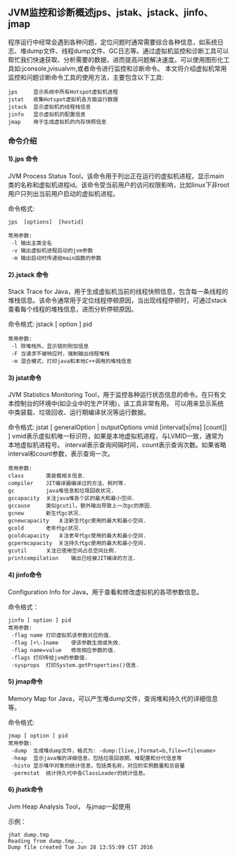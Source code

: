 ## JVM监控和诊断概述jps、jstak、jstack、jinfo、jmap ##
程序运行中经常会遇到各种问题，定位问题时通常需要综合各种信息，如系统日志、堆dump文件、线程dump文件、GC日志等。通过虚拟机监控和诊断工具可以帮忙我们快速获取、分析需要的数据，进而提高问题解决速度。可以使用图形化工具如:jconsole,jvisualvm,或者命令进行监控和诊断命令。 本文将介绍虚拟机常用监控和问题诊断命令工具的使用方法，主要包含以下工具:

	jps		显示系统中所有Hotspot虚拟机进程
	jstat	收集Hotspot虚拟机各方面运行数据
	jstack	显示虚拟机的线程栈信息
	jinfo	显示虚拟机的配置信息
	jmap	用于生成虚拟机的内存快照信息

### 命令介绍  ###

#### 1).jps 命令 ####
JVM Process Status Tool，该命令用于列出正在运行的虚拟机进程，显示main类的名称和虚拟机进程id。该命令受当前用户的访问权限影响，比如linux下非root用户只列出当前用户启动的虚拟机进程。

命令格式:

	jps  [options]  [hostid]

	常用参数:
	 -l	输出主类全名
	 -v	输出虚拟机进程启动的jvm参数
	 -m	输出启动时传递给main函数的参数

#### 2).jstack 命令 ####
Stack Trace for Java，用于生成虚拟机当前的线程快照信息，包含每一条线程的堆栈信息。该命令通常用于定位线程停顿原因，当出现线程停顿时，可通过stack查看每个线程的堆栈信息，进而分析停顿原因。

命令格式:
	jstack [ option ] pid

	常用参数:
	 -l	除堆栈外，显示锁的附加信息
	 -F	当请求不被响应时，强制输出线程堆栈
	 -m	混合模式，打印java和本地C++调用的堆栈信息

#### 3) jstat命令  ####
JVM Statistics Monitoring Tool，用于监控各种运行状态信息的命令。在只有文本控制台的环境中(如企业中的生产环境)，该工具非常有用。 可以用来显示系统中类装载、垃圾回收、运行期编译状况等运行数据。

命令格式:
	jstat [ generalOption | outputOptions vmid [interval[s|ms] [count]] ]
	vmid表示虚拟机唯一标识符，如果是本地虚拟机进程，与LVMID一致，通常为本地虚拟机进程号。
	interval表示查询间隔时间，count表示查询次数。如果省略interval和count参数，表示查询一次。

	常用参数:
	class		类装载相关信息.
	compiler	JIT编译器编译过的方法、耗时等.
	gc			java堆信息和垃圾回收状况.
	gccapacity	关注java堆各个区的最大和最小空间.
	gccause		类似gcutil，额外输出导致上一次gc的原因.
	gcnew		新生代gc状况.
	gcnewcapacity	关注新生代gc使用的最大和最小空间.
	gcold		老年代gc状况.
	gcoldcapacity	关注老年代gc使用的最大和最小空间.
	gcpermcapacity	关注持久代gc使用的最大和最小空间.
	gcutil		关注已使用空间占总空间比例.
	printcompilation	输出已经被JIT编译的方法.

#### 4) jinfo命令 ####
Configuration Info for Java，用于查看和修改虚拟机的各项参数信息。

命令格式：

	jinfo [ option ] pid
	常用参数:
	 -flag name	打印虚拟机该参数对应的值.
	 -flag [+\-]name	使该参数生效或失效.
	 -flag name=value	修改相应参数的值.
	 -flags	打印传给jvm的参数值.
	 -sysprops	打印System.getProperties()信息.

#### 5) jmap命令 ####
Memory Map for Java，可以产生堆dump文件，查询堆和持久代的详细信息等。

命令格式:

	jmap [ option ] pid
	常用参数:
	 -dump	生成堆dump文件，格式为: -dump:[live,]format=b,file=<filename>
	 -heap	显示java堆的详细信息，包括垃圾回收期、堆配置和分代信息等
	 -histo	显示堆中对象的统计信息，包括类名称，对应的实例数量和总容量
	 -permstat	统计持久代中各ClassLoader的统计信息。

####  6) jhatk命令 ####
Jvm Heap Analysis Tool， 与jmap一起使用

示例：

	jhat dump.tmp  
	Reading from dump.tmp...  
	Dump file created Tue Jun 28 13:55:09 CST 2016    
